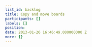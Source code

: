 ```yaml
---
list_id: backlog
title: Copy and move boards
participants: []
labels: []
position: 
date: 2013-01-26 16:46:49.000000000 Z
more: {}
---
```


